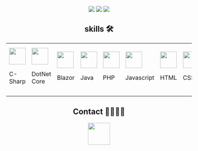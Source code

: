 <section align="center">
  <img src="https://github-readme-stats.vercel.app/api?username=Kusoden&theme=transparent&show_icons=true&rank_icon=percentile&hide_border=true&text_color=d1d1d1&title_color=d1d1d1&icon_color=5027d5"/>
  <img src="https://github-readme-streak-stats.herokuapp.com/?user=Kusoden&theme=transparent&hide_border=true&ring=5027d5&fire=white&currStreakNum=d1d1d1&sideNums=d1d1d1&currStreakLabel=d1d1d1&sideLabels=5027d5&dates=d1d1d1"/>
  <img src="https://github-readme-stats.vercel.app/api/top-langs/?username=Kusoden&theme=transparent&layout=compact&hide_border=true&text_color=FFFFFF&title_color=d1d1d1"/>
</section>

<h2 align="center">skills 🛠️</h2>
<section>
  <table>
    <tr flex-direction="row" >
      <td>
        <img src="https://devicon-website.vercel.app/api/csharp/plain.svg?color=%235027D5" height=45px/>
        <p>C-Sharp</p>
      </td>
      <td>
        <img src="https://devicon-website.vercel.app/api/dotnetcore/plain.svg?color=%235027D5" height=45px/>
        <p>DotNet Core</p>
      </td>
      <td>
        <img src="https://cdn.jsdelivr.net/gh/devicons/devicon@latest/icons/blazor/blazor-original.svg" height=45px />
        <p>Blazor</p>
      </td>
      <td>
        <img src="https://cdn.jsdelivr.net/gh/devicons/devicon/icons/java/java-original.svg" height=45px/>
        <p>Java</p>
      </td>
      <td>
        <img src="https://cdn.jsdelivr.net/gh/devicons/devicon/icons/php/php-original.svg" height=45px/>
        <p>PHP</p>
      </td>
      <td>
        <img src="https://cdn.jsdelivr.net/gh/devicons/devicon/icons/javascript/javascript-original.svg" height=45px/>
        <p>Javascript</p>
      </td>
      <td>
        <img src="https://cdn.jsdelivr.net/gh/devicons/devicon/icons/html5/html5-original.svg" height=45px/>
        <p>HTML</p>
      </td>
      <td>
        <img src="https://cdn.jsdelivr.net/gh/devicons/devicon/icons/css3/css3-original.svg" height=45px/>
        <p>CSS</p>
      </td>
      <td>
        <img src="https://cdn.jsdelivr.net/gh/devicons/devicon@latest/icons/mongodb/mongodb-original-wordmark.svg" height=45px/>
        <p>MongoDB</p>
      </td>
      <td>
        <img src="https://cdn.jsdelivr.net/gh/devicons/devicon/icons/mysql/mysql-original-wordmark.svg" height=45px//>
        <p>MySQL</p>
      </td>
      <td>
        <img src="https://cdn.jsdelivr.net/gh/devicons/devicon/icons/oracle/oracle-original.svg" height=45px />
        <p>ORACLE</p>
      </td>
      <td>
        <img src="https://cdn.jsdelivr.net/gh/devicons/devicon/icons/firebase/firebase-plain.svg" height=45px/>
        <p>FireBase</p>
      </td>
      <td>
        <img src="https://cdn.jsdelivr.net/gh/devicons/devicon/icons/visualstudio/visualstudio-plain.svg" height=45px/>
        <p>Visual Studio</p>
      </td>
      <td>
        <img src="https://cdn.jsdelivr.net/gh/devicons/devicon/icons/vscode/vscode-original.svg" height=45px/>
        <p>Visual Studio Code</p>
      </td>
      <td>
        <img src="https://cdn.jsdelivr.net/gh/devicons/devicon/icons/git/git-original.svg" height=45px/>
        <p>Git</p>
      </td>
      <td>
        <img src="https://cdn.jsdelivr.net/gh/devicons/devicon@latest/icons/premierepro/premierepro-original.svg" height=45px/>
        <p>Premiere Pro</p>
      </td>
      <td>
        <img src="https://cdn.jsdelivr.net/gh/devicons/devicon@latest/icons/aftereffects/aftereffects-original.svg" height=45px/>
        <p>After Effects</p>
      </td>
      <td>
        <img src="https://cdn.jsdelivr.net/gh/devicons/devicon@latest/icons/photoshop/photoshop-original.svg" height=45px/>
        <p>Photoshop</p>
      </td>
    </tr>
  </table>
</section>

<h2 align="center">Contact 🫱🏼‍🫲🏼</h2>

<section align="center">
<a href="https://www.linkedin.com/in/farzanatar/"><img src="https://cdn.jsdelivr.net/gh/devicons/devicon/icons/linkedin/linkedin-original.svg" width="60px" target="_blank" rel="noreferrer noopener"/></a>
</sectiion>
